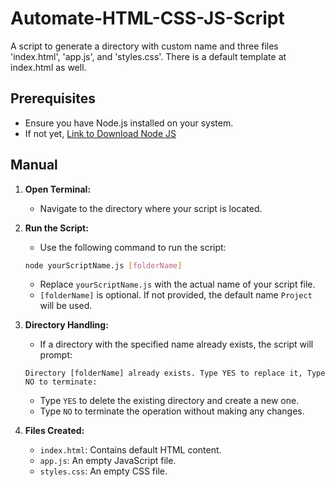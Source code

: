 # Automate-HTML-CSS-JS-Script
A script to generate a directory with custom name and three files 'index.html', 'app.js', and 'styles.css'. There is a default template at index.html as well.

## Prerequisites

- Ensure you have Node.js installed on your system.
- If not yet, [Link to Download Node JS](https://nodejs.org/en/download)

## Manual

1. **Open Terminal:**
   - Navigate to the directory where your script is located.

2. **Run the Script:**
   - Use the following command to run the script:
    ```bash
    node yourScriptName.js [folderName]
    ```
   - Replace `yourScriptName.js` with the actual name of your script file.
   - `[folderName]` is optional. If not provided, the default name `Project` will be used.

3. **Directory Handling:**
   - If a directory with the specified name already exists, the script will prompt:
    ```
    Directory [folderName] already exists. Type YES to replace it, Type NO to terminate:
    ```
   - Type `YES` to delete the existing directory and create a new one.
   - Type `NO` to terminate the operation without making any changes.

4. **Files Created:**
   - `index.html`: Contains default HTML content.
   - `app.js`: An empty JavaScript file.
   - `styles.css`: An empty CSS file.
